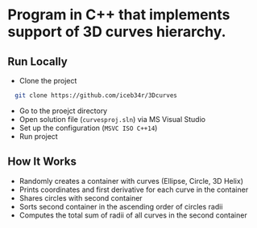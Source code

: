 #  Program in C++ that implements support of 3D curves hierarchy.
## Run Locally
- Clone the project
```bash
  git clone https://github.com/iceb34r/3Dcurves
```
- Go to the proejct directory
- Open solution file (`curvesproj.sln`) via MS Visual Studio
- Set up the configuration (`MSVC ISO C++14`)
- Run project

## How It Works
- Randomly creates a container with curves (Ellipse, Circle, 3D Helix)
- Prints coordinates and first derivative for each curve in the container
- Shares circles with second container
- Sorts second container in the ascending order of circles radii
- Computes the total sum of radii of all curves in the second container
